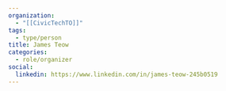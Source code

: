 ```yaml
---
organization:
  - "[[CivicTechTO]]"
tags:
  - type/person
title: James Teow
categories:
  - role/organizer
social:
  linkedin: https://www.linkedin.com/in/james-teow-245b0519
---
```

